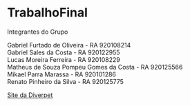 # TrabalhoFinal

Integrantes do Grupo

Gabriel Furtado de Oliveira - RA 920108214<br>
Gabriel Sales da Costa         - RA 920122955<br>
Lucas Moreira Ferreira         - RA 920108229<br>
Matheus de Souza Pompeu Gomes da Costa   - RA 920125566<br>
Mikael Parra Marassa          - RA 920101286<br>
Renato Pinheiro da Silva      - RA 920125775<br>

<a href="https://diverpet.000webhostapp.com/Home.html" rel="nofollow">Site da Diverpet </a>
